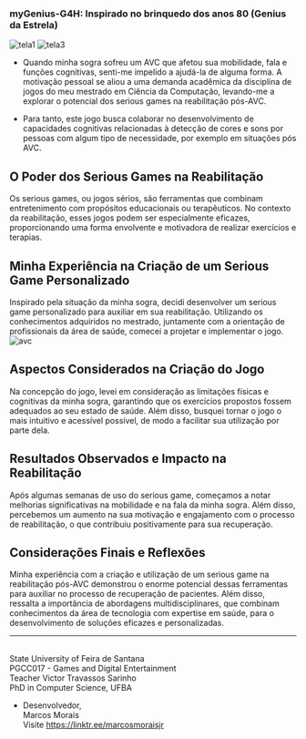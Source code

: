 ### myGenius-G4H: Inspirado no brinquedo dos anos 80 (Genius da Estrela)

![tela1](https://github.com/marcosmoraisjr/myGenius-G4H/assets/26969915/0b6c39fc-8aed-4bbe-bcc2-ae410827d0a1) ![tela3](https://github.com/marcosmoraisjr/myGenius-G4H/assets/26969915/26a4f347-0675-4ce7-80e8-3455db6c5183) 

* Quando minha sogra sofreu um AVC que afetou sua mobilidade, fala e funções cognitivas, senti-me impelido a ajudá-la de alguma forma. A motivação pessoal se aliou a uma demanda acadêmica da disciplina de jogos do meu mestrado em Ciência da Computação, levando-me a explorar o potencial dos serious games na reabilitação pós-AVC.

* Para tanto, este jogo busca colaborar no desenvolvimento de capacidades cognitivas relacionadas à detecção de cores e sons por pessoas com algum tipo de necessidade, por exemplo em situações pós AVC.

## O Poder dos Serious Games na Reabilitação
Os serious games, ou jogos sérios, são ferramentas que combinam entretenimento com propósitos educacionais ou terapêuticos. No contexto da reabilitação, esses jogos podem ser especialmente eficazes, proporcionando uma forma envolvente e motivadora de realizar exercícios e terapias.

## Minha Experiência na Criação de um Serious Game Personalizado
Inspirado pela situação da minha sogra, decidi desenvolver um serious game personalizado para auxiliar em sua reabilitação. Utilizando os conhecimentos adquiridos no mestrado, juntamente com a orientação de profissionais da área de saúde, comecei a projetar e implementar o jogo.
![avc](https://github.com/marcosmoraisjr/myGenius-G4H/assets/26969915/b695ebb1-bd3d-4ec2-b663-4fca5326e246)


## Aspectos Considerados na Criação do Jogo
Na concepção do jogo, levei em consideração as limitações físicas e cognitivas da minha sogra, garantindo que os exercícios propostos fossem adequados ao seu estado de saúde. Além disso, busquei tornar o jogo o mais intuitivo e acessível possível, de modo a facilitar sua utilização por parte dela.

## Resultados Observados e Impacto na Reabilitação
Após algumas semanas de uso do serious game, começamos a notar melhorias significativas na mobilidade e na fala da minha sogra. Além disso, percebemos um aumento na sua motivação e engajamento com o processo de reabilitação, o que contribuiu positivamente para sua recuperação.

## Considerações Finais e Reflexões
Minha experiência com a criação e utilização de um serious game na reabilitação pós-AVC demonstrou o enorme potencial dessas ferramentas para auxiliar no processo de recuperação de pacientes. Além disso, ressalta a importância de abordagens multidisciplinares, que combinam conhecimentos da área de tecnologia com expertise em saúde, para o desenvolvimento de soluções eficazes e personalizadas.

___
<br />State University of Feira de Santana
<br />PGCC017 - Games and Digital Entertainment
<br />Teacher Victor Travassos Sarinho
<br />PhD in Computer Science, UFBA
<br />
* Desenvolvedor,
<br />Marcos Morais
<br />Visite https://linktr.ee/marcosmoraisjr

